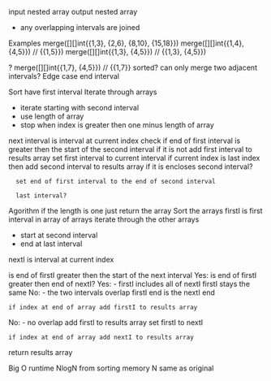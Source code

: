 input nested array
output nested array
  - any overlapping intervals are joined

Examples
merge([][]int{{1,3}, {2,6}, {8,10}, {15,18}})
merge([][]int{{1,4}, {4,5}})  // {{1,5}})
merge([][]int{{1,3}, {4,5}})  // {{1,3}, {4,5}})

?
merge([][]int{{1,7}, {4,5}}) // {{1,7}}
sorted?
can only merge two adjacent intervals?
Edge case
  end interval


Sort
have first interval
Iterate through arrays
  - iterate starting with second interval
  - use length of array
  - stop when index is greater then one minus length of array

  next interval is interval at current index
  check if end of first interval is greater then the start of the second interval
    if it is not
      add first interval to results array
      set first interval to current interval
      if current index is last index then add second interval to results array
    if it is
      encloses second interval?

      set end of first interval to the end of second interval

      last interval?

Agorithm
if the length is one just return the array
Sort the arrays
firstI is first interval in array of arrays
iterate through the other arrays
  - start at second interval
  - end at last interval

  nextI is interval at current index

  is end of firstI greater then the start of the next interval
  Yes:
    is end of firstI greater then end of nextI?
    Yes: - firstI includes all of nextI
      firstI stays the same
    No: - the two intervals overlap
      firstI end is the nextI end
    
    if index at end of array add firstI to results array
  
  No: - no overlap
    add firstI to results array
    set firstI to nextI
    
    if index at end of array add nextI to results array
return results array


Big O
  runtime NlogN from sorting
  memory N same as original
